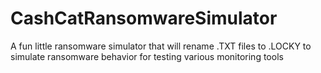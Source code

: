 # CashCatRansomwareSimulator
A fun little ransomware simulator that will rename .TXT files to .LOCKY to simulate ransomware behavior for testing various monitoring tools
